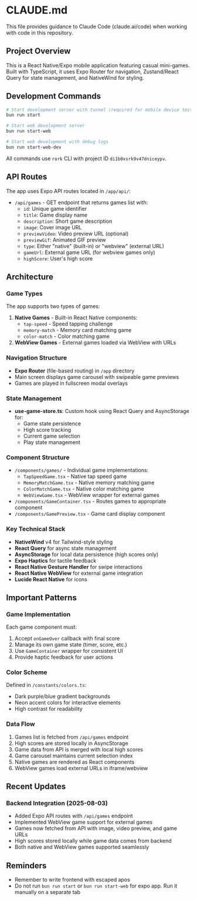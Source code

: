 # CLAUDE.md

This file provides guidance to Claude Code (claude.ai/code) when working with code in this repository.

## Project Overview

This is a React Native/Expo mobile application featuring casual mini-games. Built with TypeScript, it uses Expo Router for navigation, Zustand/React Query for state management, and NativeWind for styling.

## Development Commands

```bash
# Start development server with tunnel (required for mobile device testing)
bun run start

# Start web development server
bun run start-web

# Start web development with debug logs
bun run start-web-dev
```

All commands use `rork` CLI with project ID `di1b0xsrk9v47dniceypv`.

## API Routes

The app uses Expo API routes located in `/app/api/`:
- `/api/games` - GET endpoint that returns games list with:
  - `id`: Unique game identifier
  - `title`: Game display name
  - `description`: Short game description
  - `image`: Cover image URL
  - `previewVideo`: Video preview URL (optional)
  - `previewGif`: Animated GIF preview
  - `type`: Either "native" (built-in) or "webview" (external URL)
  - `gameUrl`: External game URL (for webview games only)
  - `highScore`: User's high score

## Architecture

### Game Types
The app supports two types of games:
1. **Native Games** - Built-in React Native components:
   - `tap-speed` - Speed tapping challenge
   - `memory-match` - Memory card matching game  
   - `color-match` - Color matching game
2. **WebView Games** - External games loaded via WebView with URLs

### Navigation Structure
- **Expo Router** (file-based routing) in `/app` directory
- Main screen displays game carousel with swipeable game previews
- Games are played in fullscreen modal overlays

### State Management
- **use-game-store.ts**: Custom hook using React Query and AsyncStorage for:
  - Game state persistence
  - High score tracking
  - Current game selection
  - Play state management

### Component Structure
- `/components/games/` - Individual game implementations:
  - `TapSpeedGame.tsx` - Native tap speed game
  - `MemoryMatchGame.tsx` - Native memory matching game
  - `ColorMatchGame.tsx` - Native color matching game
  - `WebViewGame.tsx` - WebView wrapper for external games
- `/components/GameContainer.tsx` - Routes games to appropriate component
- `/components/GamePreview.tsx` - Game card display component

### Key Technical Stack
- **NativeWind** v4 for Tailwind-style styling
- **React Query** for async state management
- **AsyncStorage** for local data persistence (high scores only)
- **Expo Haptics** for tactile feedback
- **React Native Gesture Handler** for swipe interactions
- **React Native WebView** for external game integration
- **Lucide React Native** for icons

## Important Patterns

### Game Implementation
Each game component must:
1. Accept `onGameOver` callback with final score
2. Manage its own game state (timer, score, etc.)
3. Use `GameContainer` wrapper for consistent UI
4. Provide haptic feedback for user actions

### Color Scheme
Defined in `/constants/colors.ts`:
- Dark purple/blue gradient backgrounds
- Neon accent colors for interactive elements
- High contrast for readability

### Data Flow
1. Games list is fetched from `/api/games` endpoint
2. High scores are stored locally in AsyncStorage
3. Game data from API is merged with local high scores
4. Game carousel maintains current selection index
5. Native games are rendered as React components
6. WebView games load external URLs in iframe/webview

## Recent Updates

### Backend Integration (2025-08-03)
- Added Expo API routes with `/api/games` endpoint
- Implemented WebView game support for external games
- Games now fetched from API with image, video preview, and game URLs
- High scores stored locally while game data comes from backend
- Both native and WebView games supported seamlessly

## Reminders
- Remember to write frontend with escaped apos
- Do not run `bun run start` or `bun run start-web` for expo app. Run it manually on a separate tab